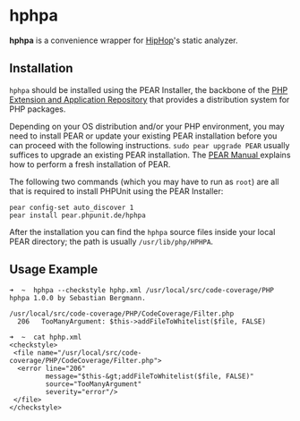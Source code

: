 hphpa
=====

**hphpa** is a convenience wrapper for [HipHop](http://github.com/facebook/hiphop-php/)'s static analyzer.

Installation
------------

`hphpa` should be installed using the PEAR Installer, the backbone of the [PHP Extension and Application Repository](http://pear.php.net/) that provides a distribution system for PHP packages.

Depending on your OS distribution and/or your PHP environment, you may need to install PEAR or update your existing PEAR installation before you can proceed with the following instructions. `sudo pear upgrade PEAR` usually suffices to upgrade an existing PEAR installation. The [PEAR Manual ](http://pear.php.net/manual/en/installation.getting.php) explains how to perform a fresh installation of PEAR.

The following two commands (which you may have to run as `root`) are all that is required to install PHPUnit using the PEAR Installer:

    pear config-set auto_discover 1
    pear install pear.phpunit.de/hphpa

After the installation you can find the `hphpa` source files inside your local PEAR directory; the path is usually `/usr/lib/php/HPHPA`.

Usage Example
-------------

    ➜  ~  hphpa --checkstyle hphp.xml /usr/local/src/code-coverage/PHP
    hphpa 1.0.0 by Sebastian Bergmann.

    /usr/local/src/code-coverage/PHP/CodeCoverage/Filter.php
      206   TooManyArgument: $this->addFileToWhitelist($file, FALSE)

    ➜  ~  cat hphp.xml
    <checkstyle>
     <file name="/usr/local/src/code-coverage/PHP/CodeCoverage/Filter.php">
      <error line="206"
             message="$this-&gt;addFileToWhitelist($file, FALSE)"
             source="TooManyArgument"
             severity="error"/>
     </file>
    </checkstyle>
